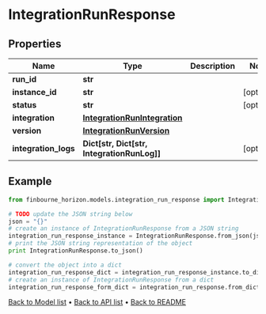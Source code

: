 # IntegrationRunResponse


## Properties
Name | Type | Description | Notes
------------ | ------------- | ------------- | -------------
**run_id** | **str** |  | 
**instance_id** | **str** |  | [optional] 
**status** | **str** |  | [optional] 
**integration** | [**IntegrationRunIntegration**](IntegrationRunIntegration.md) |  | 
**version** | [**IntegrationRunVersion**](IntegrationRunVersion.md) |  | 
**integration_logs** | **Dict[str, Dict[str, IntegrationRunLog]]** |  | [optional] 

## Example

```python
from finbourne_horizon.models.integration_run_response import IntegrationRunResponse

# TODO update the JSON string below
json = "{}"
# create an instance of IntegrationRunResponse from a JSON string
integration_run_response_instance = IntegrationRunResponse.from_json(json)
# print the JSON string representation of the object
print IntegrationRunResponse.to_json()

# convert the object into a dict
integration_run_response_dict = integration_run_response_instance.to_dict()
# create an instance of IntegrationRunResponse from a dict
integration_run_response_form_dict = integration_run_response.from_dict(integration_run_response_dict)
```
[Back to Model list](../README.md#documentation-for-models) &#8226; [Back to API list](../README.md#documentation-for-api-endpoints) &#8226; [Back to README](../README.md)


